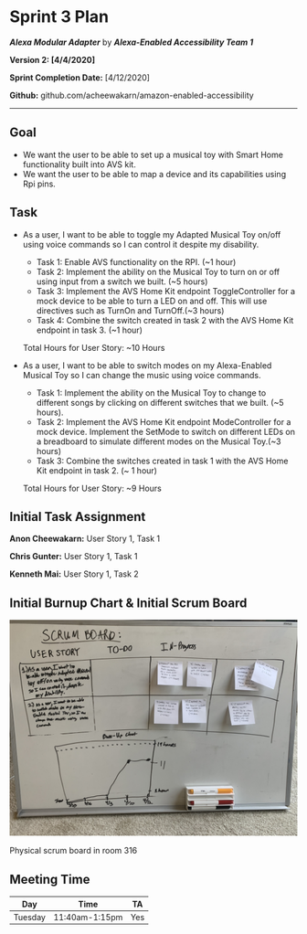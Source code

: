 # Sprint 3 Plan

***Alexa Modular Adapter*** by  ***Alexa-Enabled Accessibility Team 1***

**Version 2: [4/4/2020]**

**Sprint Completion Date:** [4/12/2020]

**Github:** github.com/acheewakarn/amazon-enabled-accessibility

---

## Goal

- We want the user to be able to set up a musical toy with Smart Home functionality built into AVS kit.
- We want the user to be able to map a device and its capabilities using Rpi pins. 

## Task
  
- As a user, I want to be able to toggle my Adapted Musical Toy on/off using voice commands so I can control it despite my disability.
  - Task 1: Enable AVS functionality on the RPI. (~1 hour)
  - Task 2: Implement the ability on the Musical Toy to turn on or off using input from a switch we built.  (~5 hours)
  - Task 3: Implement the AVS Home Kit endpoint ToggleController for a mock device to be able to turn a LED on and off. This will use directives such as TurnOn and TurnOff.(~3 hours)
  - Task 4: Combine the switch created in task 2 with the AVS Home Kit endpoint in task 3. (~1 hour)

   Total Hours for User Story: ~10 Hours
 
- As a user, I want to be able to switch modes on my Alexa-Enabled Musical Toy so I can change the music using voice commands.
  - Task 1: Implement the ability on the Musical Toy to change to different songs by clicking on different switches that we built. (~5 hours).
  - Task 2: Implement the AVS Home Kit endpoint ModeController for a mock device. Implement the SetMode to switch on different LEDs on a breadboard to simulate different modes on the Musical Toy.(~3 hours)
  - Task 3: Combine the switches created in task 1 with the AVS Home Kit endpoint in task 2. (~ 1 hour)
  
  Total Hours for User Story: ~9 Hours

## Initial Task Assignment

**Anon Cheewakarn:** User Story 1, Task 1

**Chris Gunter:** User Story 1, Task 1

**Kenneth Mai:** User Story 1, Task 2


## Initial Burnup Chart & Initial Scrum Board

![alt text](Sprint_3_Initial_SCRUM_And_BurnUp_Chart.jpeg "ScrumBoard and BurnUp Chart")

Physical scrum board in room 316 

## Meeting Time

|Day|Time|TA|
|------|------|------|
|Tuesday|11:40am-1:15pm|Yes|
